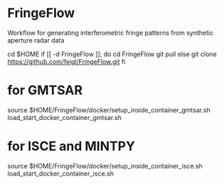 # FringeFlow
Workflow for generating interferometric fringe patterns from synthetic aperture radar data

cd $HOME
if [[ -d FringeFlow ]]; do
    cd FringeFlow
    git pull
else
   git clone https://github.com/feigl/FringeFlow.git
fi

# for GMTSAR
source $HOME/FringeFlow/docker/setup_inside_container_gmtsar.sh
load_start_docker_container_gmtsar.sh

# for ISCE and MINTPY
source $HOME/FringeFlow/docker/setup_inside_container_isce.sh
load_start_docker_container_isce.sh

